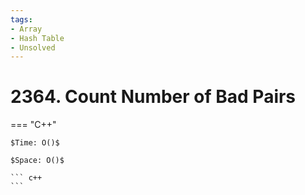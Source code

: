 ```yaml
---
tags:
- Array
- Hash Table
- Unsolved
---
```



# 2364. Count Number of Bad Pairs

=== "C++"

    $Time: O()$

    $Space: O()$

    ``` c++
    ```